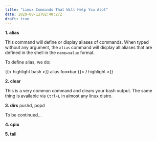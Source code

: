 ```yaml
---
title: "Linux Commands That Will Help You Alot"
date: 2020-08-12T02:40:27Z
draft: true
---
```


**1. alias**

This command will define or display aliases of commands. When typed without any argument, the `alias` command will display all aliases that are defined in the shell in the `name=value` format.

To define alias, we do:

{{< highlight bash >}}
	alias foo=bar
{{< / highlight >}}

**2. clear**

This is a very common command and clears your bash output. The same thing is available via `Ctrl+L` in almost any linux distro.

**3. dirs**
pushd, popd

To be continued...

**4. cpio**

**5. tail**

